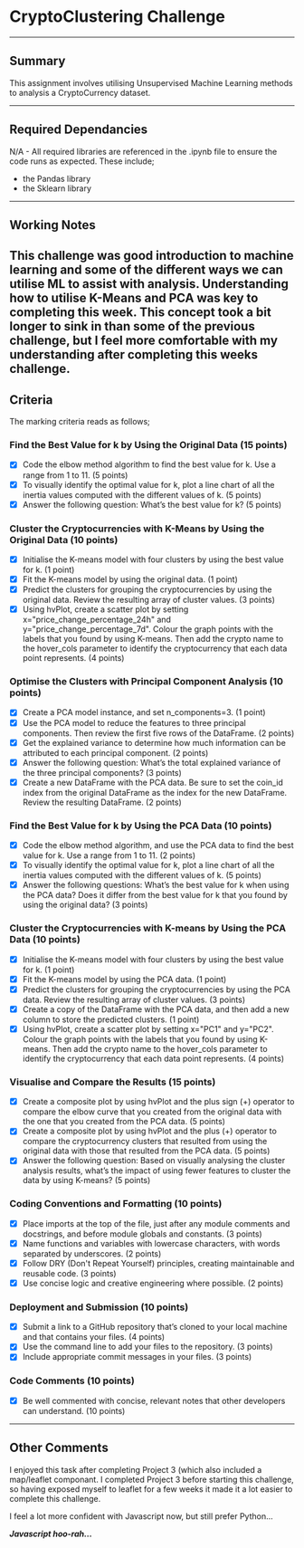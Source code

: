 # CryptoClustering Challenge

---

## Summary

This assignment involves utilising Unsupervised Machine Learning methods to analysis a CryptoCurrency dataset. 

---

## Required Dependancies

N/A - All required libraries are referenced in the .ipynb file to ensure the code runs as expected. These include;

  - the Pandas library 
  - the Sklearn library 

---

## Working Notes

This challenge was good introduction to machine learning and some of the different ways we can utilise ML to assist with analysis. Understanding how to utilise K-Means and PCA was key to completing this week. This concept took a bit longer to sink in than some of the previous challenge, but I feel more comfortable with my understanding after completing this weeks challenge.
---

## Criteria

The marking criteria reads as follows;
### Find the Best Value for k by Using the Original Data (15 points)
- [x] Code the elbow method algorithm to find the best value for k. Use a range from 1 to 11. (5 points)
- [x] To visually identify the optimal value for k, plot a line chart of all the inertia values computed with the different values of k. (5 points)
- [x] Answer the following question: What’s the best value for k? (5 points)

### Cluster the Cryptocurrencies with K-Means by Using the Original Data (10 points)
- [x] Initialise the K-means model with four clusters by using the best value for k. (1 point)
- [x] Fit the K-means model by using the original data. (1 point)
- [x] Predict the clusters for grouping the cryptocurrencies by using the original data. Review the resulting array of cluster values. (3 points)
- [x] Using hvPlot, create a scatter plot by setting x="price_change_percentage_24h" and y="price_change_percentage_7d". Colour the graph points with the labels that you found by using K-means. Then add the crypto name to the hover_cols parameter to identify the cryptocurrency that each data point represents. (4 points)

### Optimise the Clusters with Principal Component Analysis (10 points)
- [x] Create a PCA model instance, and set n_components=3. (1 point)
- [x] Use the PCA model to reduce the features to three principal components. Then review the first five rows of the DataFrame. (2 points)
- [x] Get the explained variance to determine how much information can be attributed to each principal component. (2 points)
- [x] Answer the following question: What’s the total explained variance of the three principal components? (3 points)
- [x] Create a new DataFrame with the PCA data. Be sure to set the coin_id index from the original DataFrame as the index for the new DataFrame. Review the resulting DataFrame. (2 points)

### Find the Best Value for k by Using the PCA Data (10 points)
- [x] Code the elbow method algorithm, and use the PCA data to find the best value for k. Use a range from 1 to 11. (2 points)
- [x] To visually identify the optimal value for k, plot a line chart of all the inertia values computed with the different values of k. (5 points)
- [x] Answer the following questions: What’s the best value for k when using the PCA data? Does it differ from the best value for k that you found by using the original data? (3 points)

### Cluster the Cryptocurrencies with K-means by Using the PCA Data (10 points)
- [x] Initialise the K-means model with four clusters by using the best value for k. (1 point)
- [x] Fit the K-means model by using the PCA data. (1 point)
- [x] Predict the clusters for grouping the cryptocurrencies by using the PCA data. Review the resulting array of cluster values. (3 points)
- [x] Create a copy of the DataFrame with the PCA data, and then add a new column to store the predicted clusters. (1 point)
- [x] Using hvPlot, create a scatter plot by setting x="PC1" and y="PC2". Colour the graph points with the labels that you found by using K-means. Then add the crypto name to the hover_cols parameter to identify the cryptocurrency that each data point represents. (4 points)

### Visualise and Compare the Results (15 points)
- [x] Create a composite plot by using hvPlot and the plus sign (+) operator to compare the elbow curve that you created from the original data with the one that you created from the PCA data. (5 points)
- [x] Create a composite plot by using hvPlot and the plus (+) operator to compare the cryptocurrency clusters that resulted from using the original data with those that resulted from the PCA data. (5 points)
- [x] Answer the following question: Based on visually analysing the cluster analysis results, what’s the impact of using fewer features to cluster the data by using K-means? (5 points)

### Coding Conventions and Formatting (10 points)
- [x] Place imports at the top of the file, just after any module comments and docstrings, and before module globals and constants. (3 points)
- [x] Name functions and variables with lowercase characters, with words separated by underscores. (2 points)
- [x] Follow DRY (Don't Repeat Yourself) principles, creating maintainable and reusable code. (3 points)
- [x] Use concise logic and creative engineering where possible. (2 points)

### Deployment and Submission (10 points)
- [x] Submit a link to a GitHub repository that’s cloned to your local machine and that contains your files. (4 points)
- [x] Use the command line to add your files to the repository. (3 points)
- [x] Include appropriate commit messages in your files. (3 points)

### Code Comments (10 points)
- [x] Be well commented with concise, relevant notes that other developers can understand. (10 points)

---

## Other Comments

I enjoyed this task after completing Project 3 (which also included a map/leaflet componant. I completed Project 3 before starting this challenge, so having exposed myself to leaflet for a few weeks it made it a lot easier to complete this challenge.

I feel a lot more confident with Javascript now, but still prefer Python...

***Javascript hoo-rah...***
